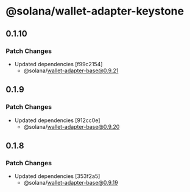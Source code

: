 # @solana/wallet-adapter-keystone

## 0.1.10

### Patch Changes

-   Updated dependencies [f99c2154]
    -   @solana/wallet-adapter-base@0.9.21

## 0.1.9

### Patch Changes

-   Updated dependencies [912cc0e]
    -   @solana/wallet-adapter-base@0.9.20

## 0.1.8

### Patch Changes

-   Updated dependencies [353f2a5]
    -   @solana/wallet-adapter-base@0.9.19
